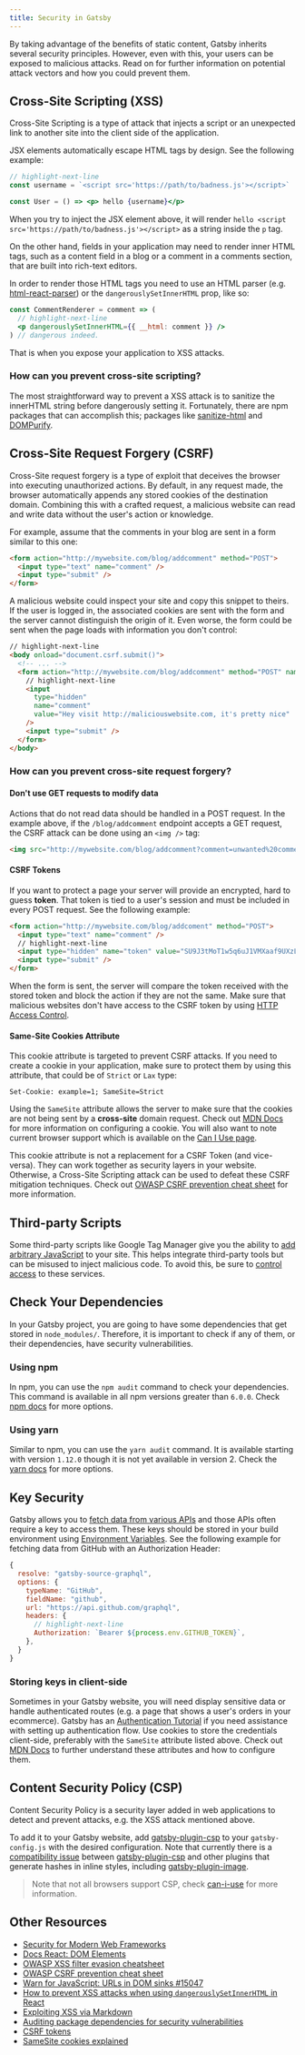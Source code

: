 ```yaml
---
title: Security in Gatsby
---
```


By taking advantage of the benefits of static content, Gatsby inherits several security principles. However, even with this, your users can be exposed to malicious attacks. Read on for further information on potential attack vectors and how you could prevent them.

## Cross-Site Scripting (XSS)

Cross-Site Scripting is a type of attack that injects a script or an unexpected link to another site into the client side of the application.

JSX elements automatically escape HTML tags by design. See the following example:

```jsx
// highlight-next-line
const username = `<script src='https://path/to/badness.js'></script>`

const User = () => <p> hello {username}</p>
```

When you try to inject the JSX element above, it will render `hello <script src='https://path/to/badness.js'></script>` as a string inside the `p` tag.

On the other hand, fields in your application may need to render inner HTML tags, such as a content field in a blog or a comment in a comments section, that are built into rich-text editors.

In order to render those HTML tags you need to use an HTML parser (e.g. [html-react-parser](https://github.com/remarkablemark/html-react-parser)) or the `dangerouslySetInnerHTML` prop, like so:

```jsx
const CommentRenderer = comment => (
  // highlight-next-line
  <p dangerouslySetInnerHTML={{ __html: comment }} />
) // dangerous indeed.
```

That is when you expose your application to XSS attacks.

### How can you prevent cross-site scripting?

The most straightforward way to prevent a XSS attack is to sanitize the innerHTML string before dangerously setting it. Fortunately, there are npm packages that can accomplish this; packages like [sanitize-html](https://www.npmjs.com/package/sanitize-html) and [DOMPurify](https://github.com/cure53/DOMPurify).

## Cross-Site Request Forgery (CSRF)

Cross-Site request forgery is a type of exploit that deceives the browser into executing unauthorized actions. By default, in any request made, the browser automatically appends any stored cookies of the destination domain. Combining this with a crafted request, a malicious website can read and write data without the user's action or knowledge.

For example, assume that the comments in your blog are sent in a form similar to this one:

```html
<form action="http://mywebsite.com/blog/addcomment" method="POST">
  <input type="text" name="comment" />
  <input type="submit" />
</form>
```

A malicious website could inspect your site and copy this snippet to theirs. If the user is logged in, the associated cookies are sent with the form and the server cannot distinguish the origin of it. Even worse, the form could be sent when the page loads with information you don't control:

```html
// highlight-next-line
<body onload="document.csrf.submit()">
  <!-- ... -->
  <form action="http://mywebsite.com/blog/addcomment" method="POST" name="csrf">
    // highlight-next-line
    <input
      type="hidden"
      name="comment"
      value="Hey visit http://maliciouswebsite.com, it's pretty nice"
    />
    <input type="submit" />
  </form>
</body>
```

### How can you prevent cross-site request forgery?

#### Don't use GET requests to modify data

Actions that do not read data should be handled in a POST request. In the example above, if the `/blog/addcomment` endpoint accepts a GET request, the CSRF attack can be done using an `<img />` tag:

```html
<img src="http://mywebsite.com/blog/addcomment?comment=unwanted%20comment" />
```

#### CSRF Tokens

If you want to protect a page your server will provide an encrypted, hard to guess **token**. That token is tied to a user's session and must be included in every POST request. See the following example:

```html
<form action="http://mywebsite.com/blog/addcoment" method="POST">
  <input type="text" name="comment" />
  // highlight-next-line
  <input type="hidden" name="token" value="SU9J3tMoT1w5q6uJ1VMXaaf9UXzLvyNd" />
  <input type="submit" />
</form>
```

When the form is sent, the server will compare the token received with the stored token and block the action if they are not the same. Make sure that malicious websites don't have access to the CSRF token by using [HTTP Access Control](https://developer.mozilla.org/pt-BR/docs/Web/HTTP/Headers/Access-Control-Allow-Origin).

#### Same-Site Cookies Attribute

This cookie attribute is targeted to prevent CSRF attacks. If you need to create a cookie in your application, make sure to protect them by using this attribute, that could be of `Strict` or `Lax` type:

```text
Set-Cookie: example=1; SameSite=Strict
```

Using the `SameSite` attribute allows the server to make sure that the cookies are not being sent by a **cross-site** domain request.
Check out [MDN Docs](https://developer.mozilla.org/pt-BR/docs/Web/HTTP/Headers/Set-Cookie) for more information on configuring a cookie. You will also want to note current browser support which is available on the [Can I Use page](https://caniuse.com/#feat=same-site-cookie-attribute).

This cookie attribute is not a replacement for a CSRF Token (and vice-versa). They can work together as security layers in your website. Otherwise, a Cross-Site Scripting attack can be used to defeat these CSRF mitigation techniques. Check out [OWASP CSRF prevention cheat sheet](https://cheatsheetseries.owasp.org/cheatsheets/Cross-Site_Request_Forgery_Prevention_Cheat_Sheet.html#samesite-cookie-attribute) for more information.

## Third-party Scripts

Some third-party scripts like Google Tag Manager give you the ability to [add arbitrary JavaScript](https://support.google.com/tagmanager/answer/6107167) to your site. This helps integrate third-party tools but can be misused to inject malicious code. To avoid this, be sure to [control access](https://support.google.com/tagmanager/answer/6107011) to these services.

## Check Your Dependencies

In your Gatsby project, you are going to have some dependencies that get stored in `node_modules/`. Therefore, it is important to check if any of them, or their dependencies, have security vulnerabilities.

### Using npm

In npm, you can use the `npm audit` command to check your dependencies. This command is available in all npm versions greater than `6.0.0`. Check [npm docs](https://docs.npmjs.com/cli/audit) for more options.

### Using yarn

Similar to npm, you can use the `yarn audit` command. It is available starting with version `1.12.0` though it is not yet available in version 2. Check the [yarn docs](https://classic.yarnpkg.com/en/docs/cli/audit/) for more options.

## Key Security

Gatsby allows you to [fetch data from various APIs](/docs/content-and-data/) and those APIs often require a key to access them. These keys should be stored in your build environment using [Environment Variables](/docs/how-to/local-development/environment-variables/). See the following example for fetching data from GitHub with an Authorization Header:

```js
{
  resolve: "gatsby-source-graphql",
  options: {
    typeName: "GitHub",
    fieldName: "github",
    url: "https://api.github.com/graphql",
    headers: {
      // highlight-next-line
      Authorization: `Bearer ${process.env.GITHUB_TOKEN}`,
    },
  }
}
```

### Storing keys in client-side

Sometimes in your Gatsby website, you will need display sensitive data or handle authenticated routes (e.g. a page that shows a user's orders in your ecommerce). Gatsby has an [Authentication Tutorial](/tutorial/authentication-tutorial) if you need assistance with setting up authentication flow. Use cookies to store the credentials client-side, preferably with the `SameSite` attribute listed above. Check out [MDN Docs](https://developer.mozilla.org/en-US/docs/Web/HTTP/Cookies) to further understand these attributes and how to configure them.

## Content Security Policy (CSP)

Content Security Policy is a security layer added in web applications to detect and prevent attacks, e.g. the XSS attack mentioned above.

To add it to your Gatsby website, add [gatsby-plugin-csp](/plugins/gatsby-plugin-csp/) to your `gatsby-config.js` with the desired configuration. Note that
currently there is a [compatibility issue](https://github.com/gatsbyjs/gatsby/issues/10890) between [gatsby-plugin-csp](/plugins/gatsby-plugin-csp/) and other plugins that generate hashes in inline styles, including [gatsby-plugin-image](/plugins/gatsby-plugin-image).

> Note that not all browsers support CSP, check [can-i-use](https://caniuse.com/#feat=mdn-http_headers_csp_content-security-policy) for more information.

## Other Resources

- [Security for Modern Web Frameworks](/blog/2019-04-06-security-for-modern-web-frameworks/)
- [Docs React: DOM Elements](https://reactjs.org/docs/dom-elements.html#dangerouslysetinnerhtml)
- [OWASP XSS filter evasion cheatsheet](https://owasp.org/www-community/xss-filter-evasion-cheatsheet)
- [OWASP CSRF prevention cheat sheet](https://cheatsheetseries.owasp.org/cheatsheets/Cross-Site_Request_Forgery_Prevention_Cheat_Sheet.html#samesite-cookie-attribute)
- [Warn for JavaScript: URLs in DOM sinks #15047](https://github.com/facebook/react/pull/15047)
- [How to prevent XSS attacks when using `dangerouslySetInnerHTML` in React](https://medium.com/@Jam3/how-to-prevent-xss-attacks-when-using-dangerouslysetinnerhtml-in-react-f669f778cebb)
- [Exploiting XSS via Markdown](https://medium.com/taptuit/exploiting-xss-via-markdown-72a61e774bf8)
- [Auditing package dependencies for security vulnerabilities](https://docs.npmjs.com/auditing-package-dependencies-for-security-vulnerabilities)
- [CSRF tokens](https://portswigger.net/web-security/csrf/tokens)
- [SameSite cookies explained](https://web.dev/samesite-cookies-explained/)
